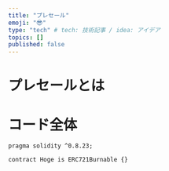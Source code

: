 ```yaml
---
title: "プレセール"
emoji: "😎"
type: "tech" # tech: 技術記事 / idea: アイデア
topics: []
published: false
---
```


# プレセールとは

# コード全体

```solidity
pragma solidity ^0.8.23;

contract Hoge is ERC721Burnable {}
```
